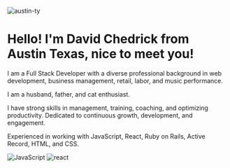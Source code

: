 
![austin-ty](https://user-images.githubusercontent.com/85001660/194916129-2915652f-f316-4131-93d4-e0744ecc6856.jpg)

# Hello! I'm David Chedrick from Austin Texas, nice to meet you!

I am a Full Stack Developer with a diverse professional background in web development, business management, retail, labor, and music performance. 

I am a husband, father, and cat enthusiast. 

I have strong skills in management, training, coaching, and optimizing productivity. Dedicated to continuous growth, development, and engagement.

Experienced in working with JavaScript, React, Ruby on Rails, Active Record, HTML, and CSS.  

![JavaScript](https://img.shields.io/badge/-JavaScript-black?style=flat-square&logo=javascript)
![react](https://user-images.githubusercontent.com/85001660/194919928-8b9537b1-c879-497a-b29c-c082d64d1865.svg)

